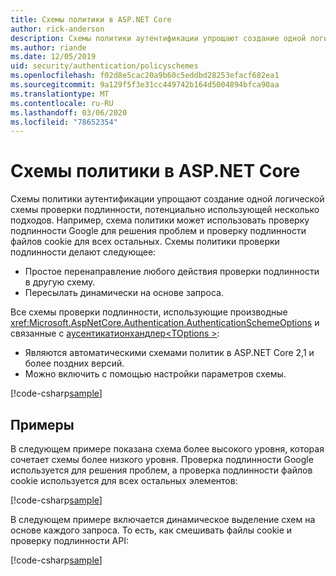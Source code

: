 ```yaml
---
title: Схемы политики в ASP.NET Core
author: rick-anderson
description: Схемы политики аутентификации упрощают создание одной логической схемы проверки подлинности
ms.author: riande
ms.date: 12/05/2019
uid: security/authentication/policyschemes
ms.openlocfilehash: f02d8e5cac20a9b60c5eddbd28253efacf682ea1
ms.sourcegitcommit: 9a129f5f3e31cc449742b164d5004894bfca90aa
ms.translationtype: MT
ms.contentlocale: ru-RU
ms.lasthandoff: 03/06/2020
ms.locfileid: "78652354"
---
```

# <a name="policy-schemes-in-aspnet-core"></a>Схемы политики в ASP.NET Core

Схемы политики аутентификации упрощают создание одной логической схемы проверки подлинности, потенциально использующей несколько подходов. Например, схема политики может использовать проверку подлинности Google для решения проблем и проверку подлинности файлов cookie для всех остальных. Схемы политики проверки подлинности делают следующее:

* Простое перенаправление любого действия проверки подлинности в другую схему.
* Пересылать динамически на основе запроса.

Все схемы проверки подлинности, использующие производные <xref:Microsoft.AspNetCore.Authentication.AuthenticationSchemeOptions> и связанные с [аусентикатионхандлер\<TOptions >](/dotnet/api/microsoft.aspnetcore.authentication.authenticationhandler-1):

* Являются автоматическими схемами политик в ASP.NET Core 2,1 и более поздних версий.
* Можно включить с помощью настройки параметров схемы.

[!code-csharp[sample](policyschemes/samples/AuthenticationSchemeOptions.cs?name=snippet)]

## <a name="examples"></a>Примеры

В следующем примере показана схема более высокого уровня, которая сочетает схемы более низкого уровня. Проверка подлинности Google используется для решения проблем, а проверка подлинности файлов cookie используется для всех остальных элементов:

[!code-csharp[sample](policyschemes/samples/Startup.cs?name=snippet1)]

В следующем примере включается динамическое выделение схем на основе каждого запроса. То есть, как смешивать файлы cookie и проверку подлинности API:

 <!-- REVIEW, missing If set in public Func<HttpContext, string> ForwardDefaultSelector -->

[!code-csharp[sample](policyschemes/samples/Startup.cs?name=snippet2)]
